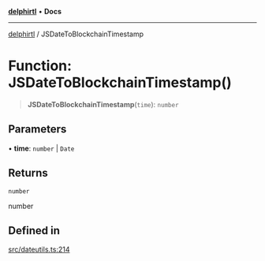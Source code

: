 [**delphirtl**](../README.md) • **Docs**

***

[delphirtl](../globals.md) / JSDateToBlockchainTimestamp

# Function: JSDateToBlockchainTimestamp()

> **JSDateToBlockchainTimestamp**(`time`): `number`

## Parameters

• **time**: `number` \| `Date`

## Returns

`number`

number

## Defined in

[src/dateutils.ts:214](https://github.com/chuacw/delphirtl/blob/e1fd59769609dd1c15ebbb696eede363e701778b/src/dateutils.ts#L214)
